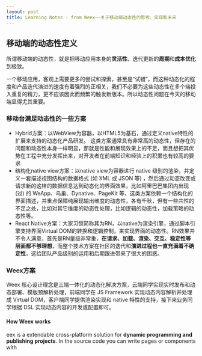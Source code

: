 ```yaml
---
layout: post
title: Learning Notes - from Weex——关于移动端动态性的思考、实现和未来
---
```


## 移动端的动态性定义
所谓移动端的动态性，就是把移动应用本身的**灵活性**、迭代更新的**周期**和**成本优化**到极致。 

一个移动应用，客观上需要更多的尝试和探索，甚至是“试错”，而这种动态化的程度和产品迭代演进的速度有着强烈的正相关，我们不必要为这些动态性在多个端投入重复的精力，更不应该因此而频繁的触发新版本。所以动态性问题在今天的移动端显得尤其重要。

### 移动台满足动态性的一些方案
- Hybrid方案：以WebView为容器，以HTML5为基石，通过定义native特性的扩展来支持的动态化产品研发。 这类方案通常具有非常高的动态性，但存在的问题和动态性本身一样明显，那就是性能和展现效果上的不足，而且想把其优势在工程中充分发挥出来，对开发者在前端知识和经验上的积累也有较高的要求
- 结构化native view方案：以native view为容器进行 native 级别的渲染，并定义一套描述视图结构的数据格式 (如 XML 或 JSON 等) ，然后通过动态改变或请求新的这样的数据信息达到动态化的界面效果，比如阿里巴巴集团内出现 (过) 的 WeApp、鸟巢、Dynative、PageKit 等，这类方案依赖一个结构化的界面描述，并重点保障纯展现输出维度的动态性，各有千秋，但有一些共性的不足之处，比如对其它维度的动态性处理，比如逻辑的动态性，加载策略的动态性等。
- React Native方案：大家习惯简称其为RN，以native为渲染引擎，通过脚本引擎支持界面Virtual DOM的转换和逻辑控制，来实现界面的动态性。RN效果并不令人满意，首先是RN量级非常重，**在请求、加载、渲染、交互、稳定性等层面都不够理想**，而整个技术方案在社区的迭代和**演进过程也一直充满着不确定性**，这给团队产品级别的运用和后期跟进带来了很大的困惑。

### Weex方案
Weex 核心设计理念是三端一体化的动态化解决方案，云端同学实现实时发布和动态部署、模版预解析处理，前端同学在 JS Framework 实现动态内容解析并处理成 Virtual DOM，客户端同学提供渲染实现和 native 特性的支持，接下来业务同学根据 DSL 实现动态内容的开发或配置即可。

#### How Weex works
eex is a extendable cross-platform solution for **dynamic programming and publishing projects**. In the source code you can write pages or components with **<template>**, **<style>** and **<script>** tags, and then ***transform*** them into **bundles** for deploying. In server-side we can use these JS bundles for client request. When client get a bundle from server, it will **be processed by client-side JavaScript engine and manages the native view rendering**, the native API invoking and user interactions.

Whole Workflow

Weex file --------------frontend(source code)
↓ (transform) --------- frontend(build tool)
JS bundle ------------- frontend(bundle code)
↓ (deploy) ------------ server
JS bundle in server --- server
↓ (compile) ----------- client(js-engine)
Virtual DOM tree ------ client(weex-jsframework)
↓ (render) ------------ client(render-engine)
Native view ----------- client(render-engine)
According to the workflow above, you need:

- Transformer: A **nodejs tool** to transform the source code into the bundle code.
- JS Framework: A **JavaScript framework** runing in the client which manage Weex instance. The instance which created from a JS bundle builds virtual DOM tree. Also it sends/receives native calls for native view rendering, native APIs and user interactions.
- Native Engine: There are many different ports for different platforms: iOS/Android/HTML5. They have the same components design, module APIs design and rendering effect. So they can work with the one and the same JS Framework and JS bundles. (cordova alike)


